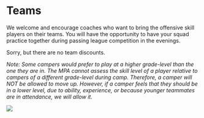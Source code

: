 Teams
=====

We welcome and encourage coaches who want to bring the offensive skill
players on their teams. You will have the opportunity to have your squad
practice together during passing league competition in the evenings.

Sorry, but there are no team discounts.

*Note: Some campers would prefer to play at a higher grade-level than
the one they are in. The MPA cannot assess the skill level of a player
relative to campers of a different grade-level during camp. Therefore, a
camper will NOT be allowed to move up. However, if a camper feels that
they should be in a lower level, due to ability, experience, or because
younger teammates are in attendance, we will allow it.*

<img src="/images/teams.jpg" class="img-responsive img-thumbnail">
